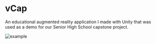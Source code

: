 # vCap
An educational augmented reality application I made with Unity that was used as a demo for our Senior High School capstone project.

![example](https://user-images.githubusercontent.com/111236045/200328198-4ca69f8d-4b8d-45a8-960d-6acf5c3d2677.jpg)


